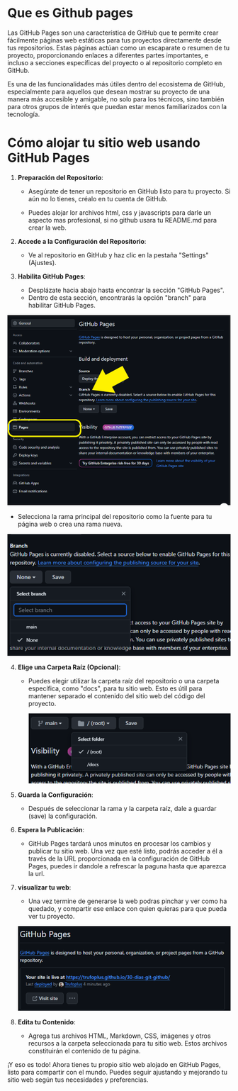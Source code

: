 # Que es Github pages

Las GitHub Pages son una característica de GitHub que te permite crear fácilmente páginas web estáticas para tus proyectos directamente desde tus repositorios. Estas páginas actúan como un escaparate o resumen de tu proyecto, proporcionando enlaces a diferentes partes importantes, e incluso a secciones específicas del proyecto o al repositorio completo en GitHub.

Es una de las funcionalidades más útiles dentro del ecosistema de GitHub, especialmente para aquellos que desean mostrar su proyecto de una manera más accesible y amigable, no solo para los técnicos, sino también para otros grupos de interés que puedan estar menos familiarizados con la tecnología.


# Cómo alojar tu sitio web usando GitHub Pages

1. **Preparación del Repositorio**:
   - Asegúrate de tener un repositorio en GitHub listo para tu proyecto. Si aún no lo tienes, créalo en tu cuenta de GitHub.

   - Puedes alojar lor archivos html, css y javascripts para darle un aspecto mas profesional, si no github usara tu README.md para crear la web.

2. **Accede a la Configuración del Repositorio**:
   - Ve al repositorio en GitHub y haz clic en la pestaña "Settings" (Ajustes).

3. **Habilita GitHub Pages**:
   - Desplázate hacia abajo hasta encontrar la sección "GitHub Pages".
   - Dentro de esta sección, encontrarás la opción "branch" para habilitar GitHub Pages.

![pages-1](https://github.com/Trufoplus/30-dias-git-github/blob/main/Progreso/img/pages%20-1.png)

   - Selecciona la rama principal del repositorio como la fuente para tu página web o crea una rama nueva.

![pages-2](https://github.com/Trufoplus/30-dias-git-github/blob/main/Progreso/img/pages%20-2.png)

4. **Elige una Carpeta Raíz (Opcional)**:
   - Puedes elegir utilizar la carpeta raíz del repositorio o una carpeta específica, como "docs", para tu sitio web. Esto es útil para mantener separado el contenido del sitio web del código del proyecto.

      ![pages-3](https://github.com/Trufoplus/30-dias-git-github/blob/main/Progreso/img/pages%20-3.png)

5. **Guarda la Configuración**:
   - Después de seleccionar la rama y la carpeta raíz, dale a guardar (save) la configuración.

6. **Espera la Publicación**:
   - GitHub Pages tardará unos minutos en procesar los cambios y publicar tu sitio web. Una vez que esté listo, podrás acceder a él a través de la URL proporcionada en la configuración de GitHub Pages, puedes ir dandole a refrescar la paguna hasta que aparezca la url.

7. **visualizar tu web**:
   - Una vez termine de generarse la web podras pinchar y ver como ha quedado, y compartir ese enlace con quien quieras para que pueda ver tu proyecto.

   ![pages-4](https://github.com/Trufoplus/30-dias-git-github/blob/main/Progreso/img/pages%20-4.png)

8. **Edita tu Contenido**:
   - Agrega tus archivos HTML, Markdown, CSS, imágenes y otros recursos a la carpeta seleccionada para tu sitio web. Estos archivos constituirán el contenido de tu página.


¡Y eso es todo! Ahora tienes tu propio sitio web alojado en GitHub Pages, listo para compartir con el mundo. Puedes seguir ajustando y mejorando tu sitio web según tus necesidades y preferencias.
